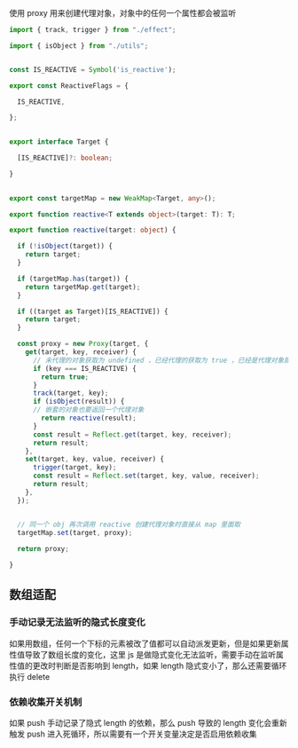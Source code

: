 
使用 proxy 用来创建代理对象，对象中的任何一个属性都会被监听

```ts
import { track, trigger } from "./effect";

import { isObject } from "./utils";


const IS_REACTIVE = Symbol('is_reactive');

export const ReactiveFlags = {

  IS_REACTIVE,

};
  

export interface Target {

  [IS_REACTIVE]?: boolean;

}
  

export const targetMap = new WeakMap<Target, any>();

export function reactive<T extends object>(target: T): T;

export function reactive(target: object) {

  if (!isObject(target)) {
    return target;
  }

  if (targetMap.has(target)) {
    return targetMap.get(target);
  }

  if ((target as Target)[IS_REACTIVE]) {
    return target;
  }

  const proxy = new Proxy(target, {
    get(target, key, receiver) {
      // 未代理的对象获取为 undefined ，已经代理的获取为 true ，已经是代理对象就直接返回
      if (key === IS_REACTIVE) {
        return true;
      }
      track(target, key);
      if (isObject(result)) {
      // 嵌套的对象也要返回一个代理对象
	    return reactive(result);
	  }
      const result = Reflect.get(target, key, receiver);
      return result;
    },
    set(target, key, value, receiver) {
      trigger(target, key);
      const result = Reflect.set(target, key, value, receiver);
      return result;
    },
  });


  // 同一个 obj 再次调用 reactive 创建代理对象时直接从 map 里面取
  targetMap.set(target, proxy);
 
  return proxy;

}
```


## 数组适配

### 手动记录无法监听的隐式长度变化

如果用数组，任何一个下标的元素被改了值都可以自动派发更新，但是如果更新属性值导致了数组长度的变化，这里 js 是做隐式变化无法监听，需要手动在监听属性值的更改时判断是否影响到 length，如果 length 隐式变小了，那么还需要循环执行 delete

### 依赖收集开关机制

如果 push 手动记录了隐式 length 的依赖，那么 push 导致的 length 变化会重新触发 push 进入死循环，所以需要有一个开关变量决定是否启用依赖收集